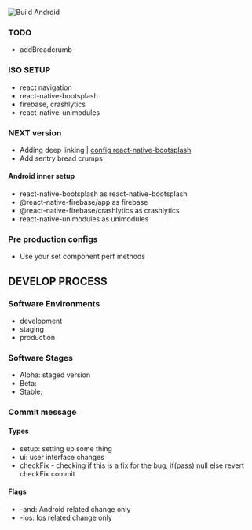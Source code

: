 ![Build Android](https://github.com/Vertission/fivoto-app/workflows/Build%20Android/badge.svg?branch=stage)

### TODO

- addBreadcrumb

### ISO SETUP

- react navigation
- react-native-bootsplash
- firebase, crashlytics
- react-native-unimodules

### NEXT version

- Adding deep linking | [config react-native-bootsplash](https://github.com/zoontek/react-native-bootsplash#handle-deep-linking-on-android)
- Add sentry bread crumps

#### Android inner setup

- react-native-bootsplash as react-native-bootsplash
- @react-native-firebase/app as firebase
- @react-native-firebase/crashlytics as crashlytics
- react-native-unimodules as unimodules

### Pre production configs

- Use your set component perf methods

## DEVELOP PROCESS

### Software Environments

- development
- staging
- production

### Software Stages

- Alpha: staged version
- Beta:
- Stable:

### Commit message

#### Types

- setup: setting up some thing
- ui: user interface changes
- checkFix - checking if this is a fix for the bug, if(pass) null else revert checkFix commit

#### Flags

- -and: Android related change only
- -ios: Ios related change only
